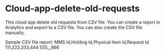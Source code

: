 # Cloud-app-delete-old-requests
 
 This cloud app delete old requests from CSV file.
 You can create a report in Analytics and export to a CSV file.
 You can also create the CSV file manually.
 
 Sample CSV file report:
  MMS Id,Holding Id,Physical Item Id,Request Id <br>
  111,222,333,444
  555,,,666


